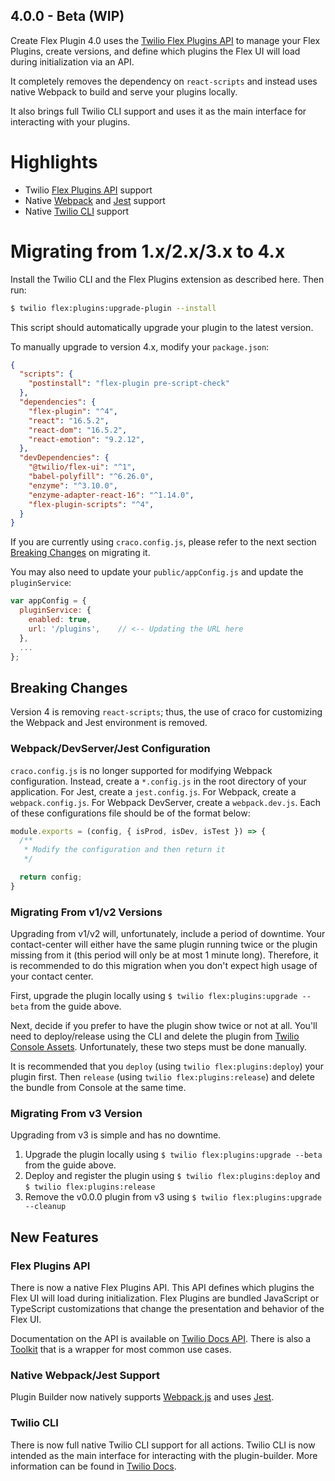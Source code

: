 ## 4.0.0 - Beta (WIP)

Create Flex Plugin 4.0 uses the [Twilio Flex Plugins API](https://www.twilio.com/docs/flex/plugins/api) to manage your Flex Plugins, create versions, and define which plugins the Flex UI will load during initialization via an API.  

It completely removes the dependency on `react-scripts` and instead uses native Webpack to build and serve your plugins locally.

It also brings full Twilio CLI support and uses it as the main interface for interacting with your plugins.

# Highlights

* Twilio [Flex Plugins API](https://www.twilio.com/docs/flex/plugins/api) support
* Native [Webpack](https://webpack.js.org) and [Jest](https://jestjs.io) support
* Native [Twilio CLI](https://www.github.com/twilio-labs/plugin-flex/branches/v1) support

# Migrating from 1.x/2.x/3.x to 4.x

Install the Twilio CLI and the Flex Plugins extension as described here. Then run:

```bash
$ twilio flex:plugins:upgrade-plugin --install
```

This script should automatically upgrade your plugin to the latest version. 

To manually upgrade to version 4.x, modify your `package.json`:

```json
{
  "scripts": {
    "postinstall": "flex-plugin pre-script-check"
  },
  "dependencies": {
    "flex-plugin": "^4",
    "react": "16.5.2",
    "react-dom": "16.5.2",
    "react-emotion": "9.2.12",
  },
  "devDependencies": {
    "@twilio/flex-ui": "^1",
    "babel-polyfill": "^6.26.0",
    "enzyme": "^3.10.0",
    "enzyme-adapter-react-16": "^1.14.0",
	"flex-plugin-scripts": "^4",
  }
}
```

If you are currently using `craco.config.js`, please refer to the next section [Breaking Changes](#breaking-changes) on migrating it.

You may also need to update your `public/appConfig.js` and update the `pluginService`:

```js
var appConfig = {
  pluginService: {
    enabled: true,
    url: '/plugins',	// <-- Updating the URL here
  },
  ...
};
```

## Breaking Changes

Version 4 is removing `react-scripts`; thus, the use of craco for customizing the Webpack and Jest environment is removed.

### Webpack/DevServer/Jest Configuration

`craco.config.js` is no longer supported for modifying Webpack configuration. Instead, create a `*.config.js` in the root directory of your application. For Jest, create a `jest.config.js`. For Webpack, create a `webpack.config.js`. For Webpack DevServer, create a `webpack.dev.js`. Each of these configurations file should be of the format below:

```js
module.exports = (config, { isProd, isDev, isTest }) => {
  /**
   * Modify the configuration and then return it
   */

  return config;
}
```

### Migrating From v1/v2 Versions

Upgrading from v1/v2 will, unfortunately, include a period of downtime. Your contact-center will either have the same plugin running twice or the plugin missing from it (this period will only be at most 1 minute long). Therefore, it is recommended to do this migration when you don't expect high usage of your contact center.

First, upgrade the plugin locally using `$ twilio flex:plugins:upgrade --beta` from the guide above.  

Next, decide if you prefer to have the plugin show twice or not at all. You'll need to deploy/release using the CLI and delete the plugin from [Twilio Console Assets](https://www.twilio.com/console/assets). Unfortunately, these two steps must be done manually. 

It is recommended that you `deploy` (using `twilio flex:plugins:deploy`) your plugin first. Then `release` (using `twilio flex:plugins:release`) and delete the bundle from Console at the same time.

### Migrating From v3 Version

Upgrading from v3 is simple and has no downtime. 

1. Upgrade the plugin locally using `$ twilio flex:plugins:upgrade --beta` from the guide above.  
2. Deploy and register the plugin using `$ twilio flex:plugins:deploy` and `$ twilio flex:plugins:release`
3. Remove the v0.0.0 plugin from v3 using `$ twilio flex:plugins:upgrade --cleanup`

## New Features

### Flex Plugins API

There is now a native Flex Plugins API. This API defines which plugins the Flex UI will load during initialization. Flex Plugins are bundled JavaScript or TypeScript customizations that change the presentation and behavior of the Flex UI.

Documentation on the API is available on [Twilio Docs API](https://www.twilio.com/docs/flex/plugins/api). There is also a [Toolkit](https://github.com/twilio/flex-plugins-api) that is a wrapper for most common use cases.

### Native Webpack/Jest Support

Plugin Builder now natively supports [Webpack.js](https://webpack.js.org) and uses [Jest](https://jestjs.io). 

### Twilio CLI

There is now full native Twilio CLI support for all actions. Twilio CLI is now intended as the main interface for interacting with the plugin-builder. More information can be found in [Twilio Docs](https://www.twilio.com/docs/flex/plugins/cli).
